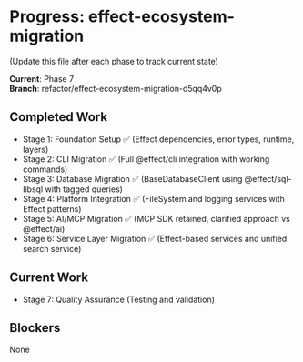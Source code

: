 # Progress: effect-ecosystem-migration

(Update this file after each phase to track current state)

**Current**: Phase 7  
**Branch**: refactor/effect-ecosystem-migration-d5qq4v0p

## Completed Work
- Stage 1: Foundation Setup ✅ (Effect dependencies, error types, runtime, layers)
- Stage 2: CLI Migration ✅ (Full @effect/cli integration with working commands)
- Stage 3: Database Migration ✅ (BaseDatabaseClient using @effect/sql-libsql with tagged queries)
- Stage 4: Platform Integration ✅ (FileSystem and logging services with Effect patterns)
- Stage 5: AI/MCP Migration ✅ (MCP SDK retained, clarified approach vs @effect/ai)
- Stage 6: Service Layer Migration ✅ (Effect-based services and unified search service)

## Current Work
- Stage 7: Quality Assurance (Testing and validation)

## Blockers
None